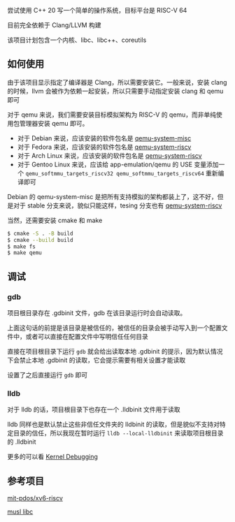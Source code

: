 尝试使用 C++ 20 写一个简单的操作系统，目标平台是 RISC-V 64

目前完全依赖于 Clang/LLVM 构建

该项目计划包含一个内核、libc、libc++、coreutils

## 如何使用

由于该项目显示指定了编译器是 Clang，所以需要安装它。一般来说，安装 clang 的时候，llvm 会被作为依赖一起安装，所以只需要手动指定安装 clang 和 qemu 即可

对于 qemu 来说，我们需要安装目标模拟架构为 RISC-V 的 qemu，而非单纯使用包管理器安装 qemu 即可。

- 对于 Debian 来说，应该安装的软件包名是 [qemu-system-misc](https://packages.debian.org/bookworm/qemu-system-misc)
- 对于 Fedora 来说，应该安装的软件包名是 [qemu-system-riscv](https://packages.fedoraproject.org/pkgs/qemu/qemu-system-riscv/index.html)
- 对于 Arch Linux 来说，应该安装的软件包名是 [qemu-system-riscv](https://archlinux.org/packages/extra/x86_64/qemu-system-riscv/)
- 对于 Gentoo Linux 来说，应该给 app-emulation/qemu 的 USE 变量添加一个 `qemu_softmmu_targets_riscv32 qemu_softmmu_targets_riscv64` 重新编译即可

Debian 的 qemu-system-misc 是把所有支持模拟的架构都装上了，这不好，但是对于 stable 分支来说，貌似只能这样，tesing 分支也有 [qemu-system-riscv](https://packages.debian.org/trixie/qemu-system-riscv)

当然，还需要安装 cmake 和 make

```bash
$ cmake -S . -B build
$ cmake --build build
$ make fs
$ make qemu
```

## 调试

### gdb

项目根目录存在 .gdbinit 文件，gdb 在该目录运行时会自动读取。

上面这句话的前提是该目录是被信任的，被信任的目录会被手动写入到一个配置文件中，或者可以直接在配置文件中写明信任任何目录

直接在项目根目录下运行 `gdb` 就会给出读取本地 .gdbinit 的提示，因为默认情况下会禁止本地 .gdbinit 的读取，它会提示需要有相关设置才能读取

设置了之后直接运行 `gdb` 即可

### lldb

对于 lldb 的话，项目根目录下也存在一个 .lldbinit 文件用于读取

lldb 同样也是默认禁止这些非信任文件夹的 lldbinit 的读取，但是貌似不支持对特定目录的信任，所以我现在暂时运行 `lldb --local-lldbinit` 来读取项目根目录的 .lldbinit

更多的可以看 [Kernel Debugging](https://wiki.osdev.org/Kernel_Debugging#Using_Debuggers_with_VMs)

## 参考项目

[mit-pdos/xv6-riscv](https://github.com/mit-pdos/xv6-riscv)

[musl libc](https://musl.libc.org/)
